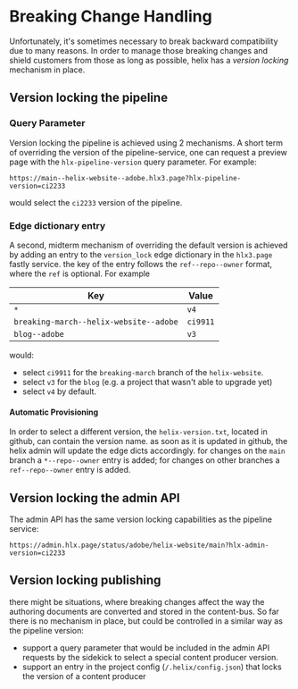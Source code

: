 # Breaking Change Handling

Unfortunately, it's sometimes necessary to break backward compatibility due to many reasons.
In order to manage those breaking changes and shield customers from those as long as possible,
helix has a _version locking_ mechanism in place.

## Version locking the pipeline

### Query Parameter

Version locking the pipeline is achieved using 2 mechanisms. A short term of overriding the
version of the pipeline-service, one can request a preview page with the `hlx-pipeline-version`
query parameter. For example:

```
https://main--helix-website--adobe.hlx3.page?hlx-pipeline-version=ci2233
```

would select the `ci2233` version of the pipeline.  

### Edge dictionary entry

A second, midterm mechanism of overriding the default version is achieved by adding an entry to the
`version_lock` edge dictionary in the `hlx3.page` fastly service. the key of the entry follows the
`ref--repo--owner` format, where the `ref` is optional. For example


| Key                                    | Value    |
|----------------------------------------|----------|
| `*`                                    | `v4`     |
| `breaking-march--helix-website--adobe` | `ci9911` |
| `blog--adobe`                          | `v3`     |

would:
- select `ci9911` for the `breaking-march` branch of the `helix-website`.
- select `v3` for the `blog` (e.g. a project that wasn't able to upgrade yet)
- select `v4` by default.

#### Automatic Provisioning

In order to select a different version, the `helix-version.txt`, located in github, can contain the version name.
as soon as it is updated in github, the helix admin will update the edge dicts accordingly. for changes on the `main` branch
a `*--repo--owner` entry is added; for changes on other branches a `ref--repo--owner` entry is added.

## Version locking the admin API

The admin API has the same version locking capabilities as the pipeline service:

```
https://admin.hlx.page/status/adobe/helix-website/main?hlx-admin-version=ci2233
```

## Version locking publishing

there might be situations, where breaking changes affect the way the authoring documents are converted and stored in the content-bus.
So far there is no mechanism in place, but could be controlled in a similar way as the pipeline version:

- support a query parameter that would be included in the admin API requests by the sidekick to select a special content producer version.
- support an entry in the project config (`/.helix/config.json`) that locks the version of a content producer
